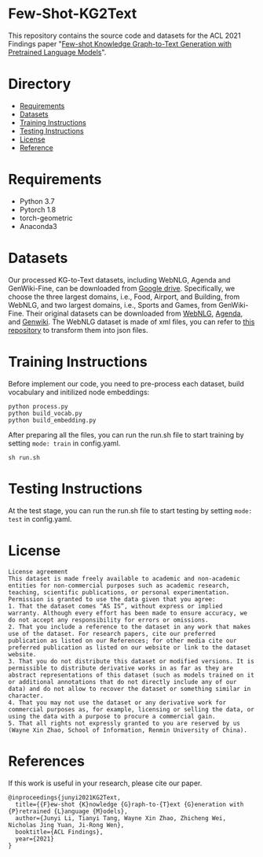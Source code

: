 # Few-Shot-KG2Text

This repository contains the source code and datasets for the ACL 2021 Findings paper "[Few-shot Knowledge Graph-to-Text Generation with Pretrained Language Models](https://arxiv.org/pdf/2106.01623.pdf)".

# Directory

- [Requirements](#Requirements)
- [Datasets](#Datasets)
- [Training Instructions](#Training-Instructions)
- [Testing Instructions](#Testing-Instructions)
- [License](#License)
- [Reference](#References)

# Requirements

- Python 3.7
- Pytorch 1.8
- torch-geometric 
- Anaconda3

# Datasets
Our processed KG-to-Text datasets, including WebNLG, Agenda and GenWiki-Fine, can be downloaded from [Google drive](). Specifically, we choose the three largest domains, i.e., Food, Airport, and Building, from WebNLG, and two largest domains, i.e., Sports and Games, from GenWiki-Fine. Their original datasets can be downloaded from [WebNLG](https://webnlg-challenge.loria.fr/challenge_2017/), [Agenda](https://github.com/rikdz/GraphWriter), and [Genwiki](https://github.com/zhijing-jin/genwiki). The WebNLG dataset is made of xml files, you can refer to [this repository](https://github.com/zhijing-jin/WebNLG_Reader) to transform them into json files.

# Training Instructions

Before implement our code, you need to pre-process each dataset, build vocabulary and initilized node embeddings:

```
python process.py
python build_vocab.py
python build_embedding.py
```

After preparing all the files, you can run the run.sh file to start training by setting ```mode: train``` in config.yaml.

```
sh run.sh 
```

# Testing Instructions

At the test stage, you can run the run.sh file to start testing by setting ```mode: test``` in config.yaml.

# License

```
License agreement
This dataset is made freely available to academic and non-academic entities for non-commercial purposes such as academic research, teaching, scientific publications, or personal experimentation. Permission is granted to use the data given that you agree:
1. That the dataset comes “AS IS”, without express or implied warranty. Although every effort has been made to ensure accuracy, we do not accept any responsibility for errors or omissions. 
2. That you include a reference to the dataset in any work that makes use of the dataset. For research papers, cite our preferred publication as listed on our References; for other media cite our preferred publication as listed on our website or link to the dataset website.
3. That you do not distribute this dataset or modified versions. It is permissible to distribute derivative works in as far as they are abstract representations of this dataset (such as models trained on it or additional annotations that do not directly include any of our data) and do not allow to recover the dataset or something similar in character.
4. That you may not use the dataset or any derivative work for commercial purposes as, for example, licensing or selling the data, or using the data with a purpose to procure a commercial gain.
5. That all rights not expressly granted to you are reserved by us (Wayne Xin Zhao, School of Information, Renmin University of China).
```

# References

If this work is useful in your research, please cite our paper.

```
@inproceedings{junyi2021KG2Text,
  title={{F}ew-shot {K}nowledge {G}raph-to-{T}ext {G}eneration with {P}retrained {L}anguage {M}odels},
  author={Junyi Li, Tianyi Tang, Wayne Xin Zhao, Zhicheng Wei, Nicholas Jing Yuan, Ji-Rong Wen},
  booktitle={ACL Findings},
  year={2021}
}
```

